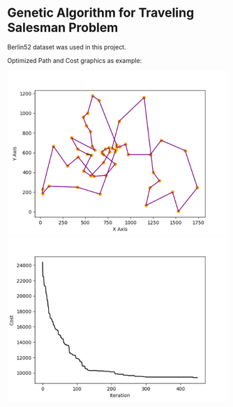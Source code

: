 # Genetic Algorithm for Traveling Salesman Problem

Berlin52 dataset was used in this project.

Optimized Path and Cost graphics as example:

![Image of OptPath](https://github.com/burhanbilen/Genetic-Algorithm-for-Traveling-Salesman-Problem/blob/main/Figure_2.png)
![Image of Cost](https://github.com/burhanbilen/Genetic-Algorithm-for-Traveling-Salesman-Problem/blob/main/Figure_3.png)
